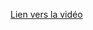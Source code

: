 [Lien vers la vidéo](https://www.youtube.com/watch?v=WLVJ4RPbXYQ&list=PLeXyx0kOyiXu_ju_10w9qDzqSDXYpqXDr&index=8)
